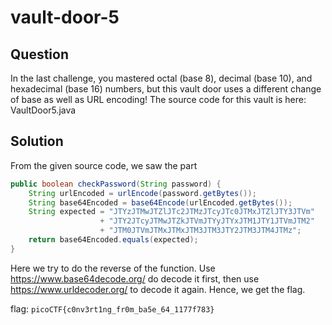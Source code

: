 # vault-door-5

## Question
In the last challenge, you mastered octal (base 8), decimal (base 10), and hexadecimal (base 16) numbers, but this vault door uses a different change of base as well as URL encoding! The source code for this vault is here: VaultDoor5.java

## Solution
From the given source code, we saw the part
```java
public boolean checkPassword(String password) {
    String urlEncoded = urlEncode(password.getBytes());
    String base64Encoded = base64Encode(urlEncoded.getBytes());
    String expected = "JTYzJTMwJTZlJTc2JTMzJTcyJTc0JTMxJTZlJTY3JTVm"
                    + "JTY2JTcyJTMwJTZkJTVmJTYyJTYxJTM1JTY1JTVmJTM2"
                    + "JTM0JTVmJTMxJTMxJTM3JTM3JTY2JTM3JTM4JTMz";
    return base64Encoded.equals(expected);
}
```
Here we try to do the reverse of the function. Use https://www.base64decode.org/ do decode it first, then use https://www.urldecoder.org/ to decode it again. Hence, we get the flag.

flag: `picoCTF{c0nv3rt1ng_fr0m_ba5e_64_1177f783}`